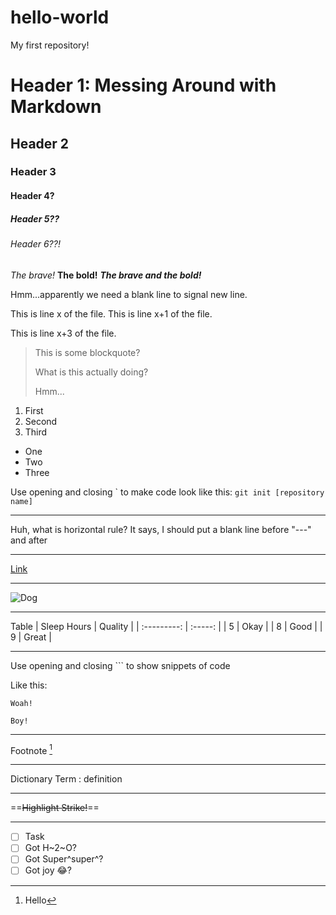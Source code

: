 # hello-world
My first repository!

# Header 1: Messing Around with Markdown
## Header 2
### Header 3
#### Header 4?
##### Header 5??
###### Header 6??!

*The brave!*
**The bold!**
***The brave and the bold!***

Hmm...apparently we need a blank line to signal new line.

This is line x of the file.
This is line x+1 of the file.

This is line x+3 of the file. 

> This is some blockquote? 
> 
> What is this actually doing?
> 
> Hmm...

1. First
2. Second
3. Third

- One
- Two
- Three 

Use opening and closing \` to make code look like this: `git init [repository name]`

--- 

Huh, what is horizontal rule? It says, I should put a blank line before "---" and after

---

[Link](https://www.google.com)

---

![Dog](https://upload.wikimedia.org/wikipedia/commons/4/43/Cute_dog.jpg)

---

Table
| Sleep Hours | Quality |
| :---------: | :-----: |
| 5           | Okay    |
| 8           | Good    |
| 9           | Great   |

---

Use opening and closing \`\`\` to show snippets of code

Like this: 

```
Woah!

Boy!
```

--- 

Footnote [^1]

[^1]: Hello

---

Dictionary
Term
: definition

--- 

==~~Highlight Strike!~~==

---

- [ ] Task
- [ ] Got H~2~O?
- [ ] Got Super^super^?
- [ ] Got joy :joy:?
